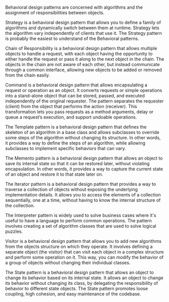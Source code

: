 Behavioral design patterns are concerned with algorithms and the assignment of responsibilities between objects.

Strategy is a behavioral design pattern that allows you to define a family of algorithms and dynamically switch between them at runtime. Strategy lets
the algorithm vary independently of clients that use it. The Strategy pattern is probably the easiest to understand of the Behavioral patterns.

Chain of Responsibility is a behavioral design pattern that allows multiple objects to handle a request, with each object having the opportunity to
either handle the request or pass it along to the next object in the chain. The objects in the chain are not aware of each other, but instead
communicate through a common interface, allowing new objects to be added or removed from the chain easily.

Command is a behavioral design pattern that allows encapsulating a request or operation as an object. It converts requests or simple operations into a
stand-alone object that can be stored, passed, and executed independently of the original requester. The pattern separates the requester (client) from
the object that performs the action (receiver). This transformation lets you pass requests as a method arguments, delay or queue a request’s execution,
and support undoable operations.

The Template pattern is a behavioral design pattern that defines the skeleton of an algorithm in a base class and allows subclasses to override some
steps of the algorithm without changing its structure. In other words, it provides a way to define the steps of an algorithm, while allowing subclasses
to implement specific behaviors that can vary.

The Memento pattern is a behavioral design pattern that allows an object to save its internal state so that it can be restored later, without violating
encapsulation. In other words, it provides a way to capture the current state of an object and restore it to that state later on.

The Iterator pattern is a behavioral design pattern that provides a way to traverse a collection of objects without exposing the underlying
implementation details. It allows you to access the elements of a collection sequentially, one at a time, without having to know the internal structure
of the collection.

The Interpreter pattern is widely used to solve business cases where it's useful to have a language to perform common operations. The pattern involves
creating a set of algorithm classes that are used to solve logical puzzles.

Visitor is a behavioral design pattern that allows you to add new algorithms from the objects structure on which they operate. It involves defining a
separate object (the visitor) that can visit each object in a complex structure and perform some operation on it. This way, you can modify the behavior
of a group of objects without changing their individual classes.

The State pattern is a behavioral design pattern that allows an object to change its behavior based on its internal state. It allows an object to change
its behavior without changing its class, by delegating the responsibility of behavior to different state objects. The State pattern promotes loose
coupling, high cohesion, and easy maintenance of the codebase.
